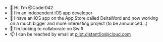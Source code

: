- 👋 Hi, I’m @Coder042
- 👀 I’m an independent iOS app developer
- 🌱 I have an iOS app on the App Store called DeltaWord and now working on a much bigger and more interesting project (to be announced...)
- 💞️ I’m looking to collaborate on Swift
- 📫 I can be reached by email at pilot.distant0o@icloud.com

<!---
Coder042/Coder042 is a ✨ special ✨ repository because its `README.md` (this file) appears on your GitHub profile.
You can click the Preview link to take a look at your changes.
--->
